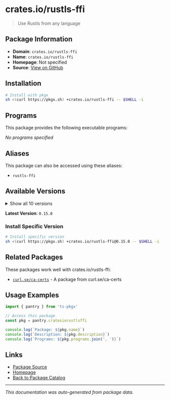 # crates.io/rustls-ffi

> Use Rustls from any language

## Package Information

- **Domain**: `crates.io/rustls-ffi`
- **Name**: `crates.io/rustls-ffi`
- **Homepage**: Not specified
- **Source**: [View on GitHub](https://github.com/pkgxdev/pantry/tree/main/projects/crates.io/rustls-ffi/package.yml)

## Installation

```bash
# Install with pkgx
sh <(curl https://pkgx.sh) +crates.io/rustls-ffi -- $SHELL -i
```

## Programs

This package provides the following executable programs:

*No programs specified*

## Aliases

This package can also be accessed using these aliases:

- `rustls-ffi`

## Available Versions

<details>
<summary>Show all 10 versions</summary>

- `0.15.0`, `0.14.1`, `0.14.0`, `0.13.0`, `0.12.2`
- `0.12.1`, `0.12.0`, `0.11.0`, `0.10.0`, `0.9.1`

</details>

**Latest Version**: `0.15.0`

### Install Specific Version

```bash
# Install specific version
sh <(curl https://pkgx.sh) +crates.io/rustls-ffi@0.15.0 -- $SHELL -i
```

## Related Packages

These packages work well with crates.io/rustls-ffi:

- [`curl.se/ca-certs`](curlsecacerts.md) - A package from curl.se/ca-certs

## Usage Examples

```typescript
import { pantry } from 'ts-pkgx'

// Access this package
const pkg = pantry.cratesiorustlsffi

console.log(`Package: ${pkg.name}`)
console.log(`Description: ${pkg.description}`)
console.log(`Programs: ${pkg.programs.join(', ')}`)
```

## Links

- [Package Source](https://github.com/pkgxdev/pantry/tree/main/projects/crates.io/rustls-ffi/package.yml)
- [Homepage](#)
- [Back to Package Catalog](../package-catalog.md)

---

*This documentation was auto-generated from package data.*

